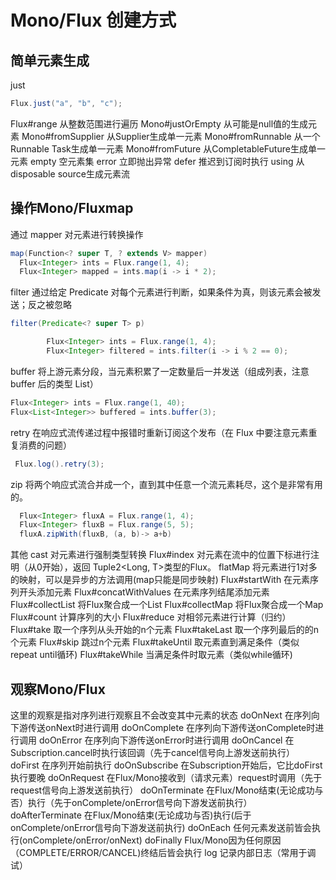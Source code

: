 # Mono/Flux 创建方式
## 简单元素生成
just
```java
Flux.just("a", "b", "c");
```
Flux#range 从整数范围进行遍历
Mono#justOrEmpty 从可能是null值的生成元素
Mono#fromSupplier 从Supplier生成单一元素
Mono#fromRunnable 从一个Runnable Task生成单一元素
Mono#fromFuture 从CompletableFuture生成单一元素
empty 空元素集
error 立即抛出异常
defer 推迟到订阅时执行
using 从disposable source生成元素流

## 操作Mono/Fluxmap
通过 mapper 对元素进行转换操作
```java
map(Function<? super T, ? extends V> mapper)
  Flux<Integer> ints = Flux.range(1, 4);
  Flux<Integer> mapped = ints.map(i -> i * 2);
```
filter
通过给定 Predicate 对每个元素进行判断，如果条件为真，则该元素会被发送；反之被忽略
```java
filter(Predicate<? super T> p)

        Flux<Integer> ints = Flux.range(1, 4);
        Flux<Integer> filtered = ints.filter(i -> i % 2 == 0);
```
buffer
将上游元素分段，当元素积累了一定数量后一并发送（组成列表，注意 buffer 后的类型 List）
```java
Flux<Integer> ints = Flux.range(1, 40);
Flux<List<Integer>> buffered = ints.buffer(3);
```
retry
在响应式流传递过程中报错时重新订阅这个发布（在 Flux 中要注意元素重复消费的问题）
```java
 Flux.log().retry(3);
```
zip
将两个响应式流合并成一个，直到其中任意一个流元素耗尽，这个是非常有用的。
```java
  Flux<Integer> fluxA = Flux.range(1, 4);
  Flux<Integer> fluxB = Flux.range(5, 5);
  fluxA.zipWith(fluxB, (a, b)-> a+b)
```
其他
cast 对元素进行强制类型转换
Flux#index 对元素在流中的位置下标进行注明（从0开始），返回 Tuple2<Long, T>类型的Flux。
flatMap 将元素进行1对多的映射，可以是异步的方法调用(map只能是同步映射)
Flux#startWith 在元素序列开头添加元素
Flux#concatWithValues 在元素序列结尾添加元素
Flux#collectList 将Flux聚合成一个List
Flux#collectMap 将Flux聚合成一个Map
Flux#count 计算序列的大小
Flux#reduce 对相邻元素进行计算（归约）
Flux#take 取一个序列从头开始的n个元素
Flux#takeLast 取一个序列最后的的n个元素
Flux#skip 跳过n个元素
Flux#takeUntil 取元素直到满足条件（类似repeat until循环)
Flux#takeWhile 当满足条件时取元素（类似while循环)
## 观察Mono/Flux
这里的观察是指对序列进行观察且不会改变其中元素的状态
doOnNext 在序列向下游传送onNext时进行调用
doOnComplete 在序列向下游传送onComplete时进行调用
doOnError 在序列向下游传送onError时进行调用
doOnCancel 在Subscription.cancel时执行该回调（先于cancel信号向上游发送前执行）
doFirst 在序列开始前执行
doOnSubscribe 在Subscription开始后，它比doFirst执行要晚
doOnRequest 在Flux/Mono接收到（请求元素）request时调用（先于request信号向上游发送前执行）
doOnTerminate 在Flux/Mono结束(无论成功与否）执行（先于onComplete/onError信号向下游发送前执行）
doAfterTerminate 在Flux/Mono结束(无论成功与否)执行(后于onComplete/onError信号向下游发送前执行)
doOnEach 任何元素发送前皆会执行(onComplete/onError/onNext)
doFinally Flux/Mono因为任何原因（COMPLETE/ERROR/CANCEL)终结后皆会执行
log 记录内部日志（常用于调试）
